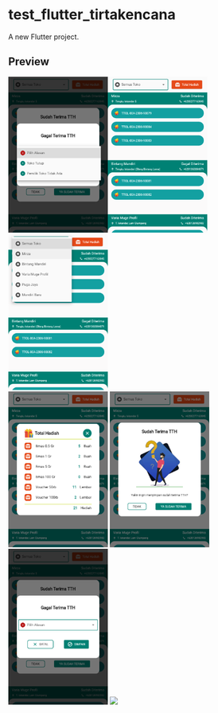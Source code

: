 # test_flutter_tirtakencana

A new Flutter project.

## Preview
<img src="DOCUMENTATION/sc1.png" width="200"><img src="DOCUMENTATION/sc2.png" width="200"> <img src="DOCUMENTATION/sc3.png" width="200"> <br>
<img src="DOCUMENTATION/sc4.png" width="200"> <img src="DOCUMENTATION/sc5.png" width="200"> <img src="DOCUMENTATION/sc6.png" width="200"> <img src="DOCUMENTATION/sc7.png" width="200">